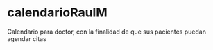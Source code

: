 # calendarioRaulM
Calendario para doctor, con la finalidad de que sus pacientes puedan agendar citas

